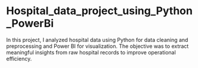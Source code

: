 # Hospital_data_project_using_Python_PowerBi
In this project, I analyzed hospital data using Python for data cleaning and preprocessing and Power BI for visualization. The objective was to extract meaningful insights from raw hospital records to improve operational efficiency.
